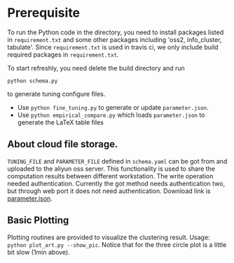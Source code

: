 # Prerequisite
To run the Python code in the directory, you need to install packages listed in `requirement.txt` and some other packages
including 'oss2, info_cluster, tabulate'. Since `requirement.txt` is used in travis ci, we only include build required packages in 
`requirement.txt`.

To start refreshly, you need delete the build directory and run
```
python schema.py 
```
to generate tuning configure files.

* Use `python fine_tuning.py` to generate or update `parameter.json`.
* Use `python empirical_compare.py` which loads `parameter.json` to generate the LaTeX table files

## About cloud file storage. 
`TUNING_FILE` and `PARAMETER_FILE` defined in `schema.yaml` can be got from and uploaded to the aliyun oss server.
This functionality is used to share the computation results between different workstation.
The write operation needed authentication.
Currently the got method needs authentication two, but through web port it does not need authentication.
Download link is [parameter.json](http://data-visualization.leidenschaft.cn/research/info-clustering/code/utility/parameter.json).


## Basic Plotting
Plotting routines are provided to visualize the clustering result.
Usage: `python plot_art.py --show_pic`. 
Notice that for the three circle plot is a little bit slow (1min above).